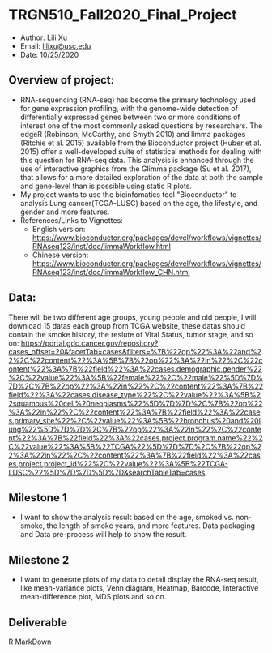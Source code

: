 # TRGN510_Fall2020_Final_Project
- Author: Lili Xu
- Email: lilixu@usc.edu
- Date: 10/25/2020

## Overview of project:
- RNA-sequencing (RNA-seq) has become the primary technology used for gene expression profiling, with the genome-wide detection of differentially expressed genes between two or more conditions of interest one of the most commonly asked questions by researchers. The edgeR (Robinson, McCarthy, and Smyth 2010) and limma packages (Ritchie et al. 2015) available from the Bioconductor project (Huber et al. 2015) offer a well-developed suite of statistical methods for dealing with this question for RNA-seq data. This analysis is enhanced through the use of interactive graphics from the Glimma package (Su et al. 2017), that allows for a more detailed exploration of the data at both the sample and gene-level than is possible using static R plots.
- My project wants to use the bioinfomatics tool "Bioconductor" to analysis Lung cancer(TCGA-LUSC) based on the age, the lifestyle, and gender and more features.
- References/Links to Vignettes:
  - English version: https://www.bioconductor.org/packages/devel/workflows/vignettes/RNAseq123/inst/doc/limmaWorkflow.html
  - Chinese version: https://www.bioconductor.org/packages/devel/workflows/vignettes/RNAseq123/inst/doc/limmaWorkflow_CHN.html
## Data:
There will be two different age groups, young people and old people, I will download 15 datas each group from TCGA website, these datas should contain the smoke history, the reslute of Vital Status, tumor stage, and so on:
https://portal.gdc.cancer.gov/repository?cases_offset=20&facetTab=cases&filters=%7B%22op%22%3A%22and%22%2C%22content%22%3A%5B%7B%22op%22%3A%22in%22%2C%22content%22%3A%7B%22field%22%3A%22cases.demographic.gender%22%2C%22value%22%3A%5B%22female%22%2C%22male%22%5D%7D%7D%2C%7B%22op%22%3A%22in%22%2C%22content%22%3A%7B%22field%22%3A%22cases.disease_type%22%2C%22value%22%3A%5B%22squamous%20cell%20neoplasms%22%5D%7D%7D%2C%7B%22op%22%3A%22in%22%2C%22content%22%3A%7B%22field%22%3A%22cases.primary_site%22%2C%22value%22%3A%5B%22bronchus%20and%20lung%22%5D%7D%7D%2C%7B%22op%22%3A%22in%22%2C%22content%22%3A%7B%22field%22%3A%22cases.project.program.name%22%2C%22value%22%3A%5B%22TCGA%22%5D%7D%7D%2C%7B%22op%22%3A%22in%22%2C%22content%22%3A%7B%22field%22%3A%22cases.project.project_id%22%2C%22value%22%3A%5B%22TCGA-LUSC%22%5D%7D%7D%5D%7D&searchTableTab=cases
## Milestone 1
- I want to show the analysis result based on the age, smoked vs. non-smoke, the length of smoke years, and more features. Data packaging and Data pre-process will help to show the result.
## Milestone 2
- I want to generate plots of my data to detail display the RNA-seq result, like mean-variance plots, Venn diagram, Heatmap, Barcode, Interactive mean-difference plot, MDS plots and so on.
## Deliverable
R MarkDown
